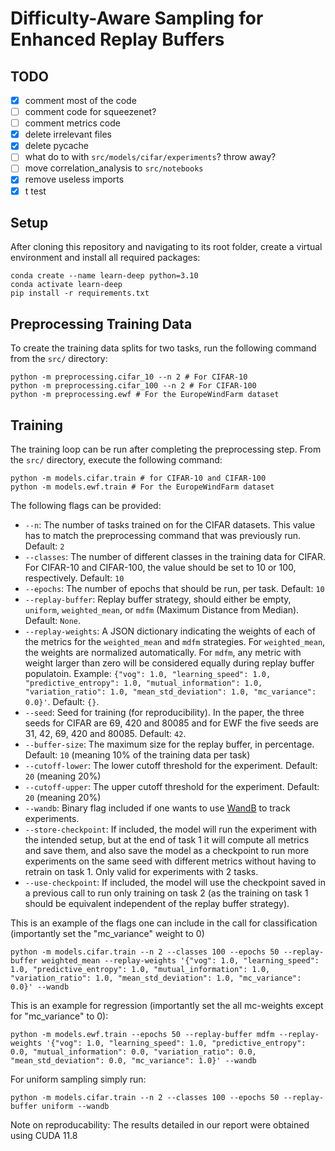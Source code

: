 # Difficulty-Aware Sampling for Enhanced Replay Buffers

## TODO

- [x] comment most of the code
- [ ] comment code for squeezenet?
- [ ] comment metrics code
- [x] delete irrelevant files
- [x] delete pycache
- [ ] what do to with `src/models/cifar/experiments`? throw away?
- [ ] move correlation_analysis to `src/notebooks`
- [x] remove useless imports
- [x] t test

## Setup
After cloning this repository and navigating to its root folder, create a virtual environment and install all required packages:
```
conda create --name learn-deep python=3.10
conda activate learn-deep
pip install -r requirements.txt
```

## Preprocessing Training Data

To create the training data splits for two tasks, run the following command from the `src/` directory:
```
python -m preprocessing.cifar_10 --n 2 # For CIFAR-10
python -m preprocessing.cifar_100 --n 2 # For CIFAR-100
python -m preprocessing.ewf # For the EuropeWindFarm dataset
```

## Training

The training loop can be run after completing the preprocessing step. From the `src/` directory, execute the following command:

```
python -m models.cifar.train # for CIFAR-10 and CIFAR-100
python -m models.ewf.train # For the EuropeWindFarm dataset
```

The following flags can be provided:

- `--n`: The number of tasks trained on for the CIFAR datasets. This value has to match the preprocessing command that was previously run. Default: `2`
- `--classes`: The number of different classes in the training data for CIFAR. For CIFAR-10 and CIFAR-100, the value should be set to 10 or 100, respectively. Default: `10`
- `--epochs`: The number of epochs that should be run, per task. Default: `10`
- `--replay-buffer`: Replay buffer strategy, should either be empty, `uniform`, `weighted_mean`, or `mdfm` (Maximum Distance from Median). Default: `None`.
- `--replay-weights`: A JSON dictionary indicating the weights of each of the metrics for the `weighted_mean` and `mdfm` strategies. For `weighted_mean`, the weights are normalized automatically. For `mdfm`, any metric with weight larger than zero will be considered equally during replay buffer populatoin. Example: `{"vog": 1.0, "learning_speed": 1.0, "predictive_entropy": 1.0, "mutual_information": 1.0, "variation_ratio": 1.0, "mean_std_deviation": 1.0, "mc_variance": 0.0}'`. Default: `{}`.
- `--seed`: Seed for training (for reproducibility). In the paper, the three seeds for CIFAR are 69, 420 and 80085 and for EWF the five seeds are 31, 42, 69, 420 and 80085. Default: `42`.
- `--buffer-size`: The maximum size for the replay buffer, in percentage. Default: `10` (meaning 10% of the training data per task)
- `--cutoff-lower`: The lower cutoff threshold for the experiment. Default: `20` (meaning 20%)
- `--cutoff-upper`: The upper cutoff threshold for the experiment. Default: `20` (meaning 20%)
- `--wandb`: Binary flag included if one wants to use [WandB](https://wandb.ai/site) to track experiments.
- `--store-checkpoint`: If included, the model will run the experiment with the intended setup, but at the end of task 1 it will compute all metrics and save them, and also save the model as a checkpoint to run more experiments on the same seed with different metrics without having to retrain on task 1. Only valid for experiments with 2 tasks.
- `--use-checkpoint`: If included, the model will use the checkpoint saved in a previous call to run only training on task 2 (as the training on task 1 should be equivalent independent of the replay buffer strategy).

This is an example of the flags one can include in the call for classification (importantly set the "mc_variance" weight to 0)

```
python -m models.cifar.train --n 2 --classes 100 --epochs 50 --replay-buffer weighted_mean --replay-weights '{"vog": 1.0, "learning_speed": 1.0, "predictive_entropy": 1.0, "mutual_information": 1.0, "variation_ratio": 1.0, "mean_std_deviation": 1.0, "mc_variance": 0.0}' --wandb
```

This is an example for regression (importantly set the all mc-weights except for "mc_variance" to 0):

```
python -m models.ewf.train --epochs 50 --replay-buffer mdfm --replay-weights '{"vog": 1.0, "learning_speed": 1.0, "predictive_entropy": 0.0, "mutual_information": 0.0, "variation_ratio": 0.0, "mean_std_deviation": 0.0, "mc_variance": 1.0}' --wandb
```

For uniform sampling simply run:

```
python -m models.cifar.train --n 2 --classes 100 --epochs 50 --replay-buffer uniform --wandb
```

Note on reproducability: The results detailed in our report were obtained using CUDA 11.8
